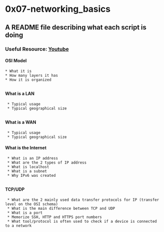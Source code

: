 # 0x07-networking_basics

## A README file describing what each script is doing

### Useful Resource: [Youtube](/https://www.youtube.com/watch?v=vv4y_uOneC0)
#### OSI Model
    * What it is
    * How many layers it has
    * How it is organized
##

#### What is a LAN
     * Typical usage
     * Typical geographical size
##

#### What is a WAN
     * Typical usage
     * Typical geographical size

#### What is the Internet
     * What is an IP address
     * What are the 2 types of IP address
     * What is localhost
     * What is a subnet
     * Why IPv6 was created
##
#### TCP/UDP
     * What are the 2 mainly used data transfer protocols for IP (transfer level on the OSI schema)
     * What is the main difference between TCP and UDP
     * What is a port
     * Memorize SSH, HTTP and HTTPS port numbers
     * What tool/protocol is often used to check if a device is connected to a network
